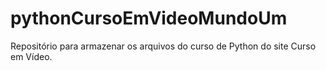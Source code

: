 # pythonCursoEmVideoMundoUm
Repositório para armazenar os arquivos do curso de Python do site Curso em Vídeo.
